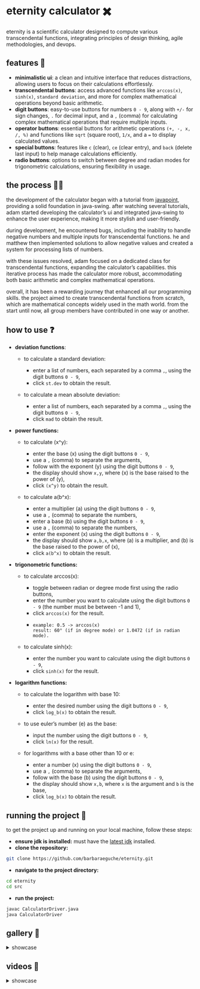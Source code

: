 # eternity calculator ✖️
eternity is a scientific calculator designed to compute various transcendental functions, integrating principles of 
design thinking, agile methodologies, and devops. 

## features 👾
- **minimalistic ui**: a clean and intuitive interface that reduces distractions, allowing users to focus on their 
calculations effortlessly.
- **transcendental buttons**: access advanced functions like `arccos(x)`, `sinh(x)`, `standard deviation`, and more for 
complex mathematical operations beyond basic arithmetic.
- **digit buttons**: easy-to-use buttons for numbers `0 - 9`, along with `+/-` for sign changes, `.` for decimal input, 
and a `,` (comma) for calculating complex mathematical operations that require multiple inputs.
- **operator buttons**: essential buttons for arithmetic operations `(+, -, x, /, %)` and functions like `sqrt` (square root), 
`1/x`, and a `=` to display calculated values.
- **special buttons**: features like `c` (clear), `ce` (clear entry), and `back` (delete last input) to help manage 
calculations efficiently.
- **radio buttons**: options to switch between degree and radian modes for trigonometric calculations, ensuring 
flexibility in usage.

## the process ✍🏽
the development of the calculator began with a tutorial from [javapoint](https://www.javatpoint.com/java-swing), providing 
a solid foundation in java-swing. after watching several tutorials, adam started developing the calculator’s ui and 
integrated java-swing to enhance the user experience, making it more stylish and user-friendly.

during development, he encountered bugs, including the inability to handle negative numbers and multiple inputs for 
transcendental functions. he and matthew then implemented solutions to allow negative values and created a system for 
processing lists of numbers.

with these issues resolved, adam focused on a dedicated class for transcendental functions, expanding the calculator’s 
capabilities. this iterative process has made the calculator more robust, accommodating both basic arithmetic and 
complex mathematical operations. 

overall, it has been a rewarding journey that enhanced all our programming skills. the project aimed to create 
transcendental functions from scratch, which are mathematical concepts widely used in the math world. from the start 
until now, all group members have contributed in one way or another.

## how to use ❓
- **deviation functions**:
  - to calculate a standard deviation:
    - enter a list of numbers, each separated by a comma `,`, using the digit buttons `0 - 9`,
    - click `st.dev` to obtain the result.
   
  - to calculate a mean absolute deviation:
    - enter a list of numbers, each separated by a comma `,`, using the digit buttons `0 - 9`,
    - click `mad` to obtain the result.

- **power functions:** 
  - to calculate (x^y):
    - enter the base (x) using the digit buttons `0 - 9`,
    - use a `,` (comma) to separate the arguments,
    - follow with the exponent (y) using the digit buttons `0 - 9`,
    - the display should show `x,y`, where (x) is the base raised to the power of (y),
    - click `(x^y)` to obtain the result.

  - to calculate a(b^x):
    - enter a multiplier (a) using the digit buttons `0 - 9`,
    - use a `,` (comma) to separate the numbers,
    - enter a base (b) using the digit buttons `0 - 9`,
    - use a `,` (comma) to separate the numbers,
    - enter the exponent (x) using the digit buttons `0 - 9`,
    - the display should show `a,b,x`, where (a) is a multiplier, and (b) is the base raised to the power of (x),
    - click `a(b^x)` to obtain the result.

- **trigonometric functions:**
  - to calculate arccos(x):
    - toggle between radian or degree mode first using the radio buttons,
    - enter the number you want to calculate using the digit buttons `0 - 9` (the number must be between -1 and 1),
    - click `arccos(x)` for the result.
    - ```
      example: 0.5 -> arccos(x)
      result: 60° (if in degree mode) or 1.0472 (if in radian mode).
      ```

  - to calculate sinh(x):
    - enter the number you want to calculate using the digit buttons `0 - 9`,
    - click `sinh(x)` for the result.

- **logarithm functions:**
  - to calculate the logarithm with base 10:
    - enter the desired number using the digit buttons `0 - 9`,
    - click `log_b(x)` to obtain the result.
    
  - to use euler’s number (e) as the base:
    - input the number using the digit buttons `0 - 9`,
    - click `ln(x)` for the result.
    
  - for logarithms with a base other than 10 or e:
    - enter a number (x) using the digit buttons `0 - 9`,
    - use a `,` (comma) to separate the arguments,
    - follow with the base (b) using the digit buttons `0 - 9`,
    - the display should show `x,b`, where `x` is the argument and `b` is the base,
    - click `log_b(x)` to obtain the result.

## running the project 🏁
to get the project up and running on your local machine, follow these steps:

- **ensure jdk is installed:** must have the [latest jdk](https://www.java.com/en/download/manual.jsp) installed.
- **clone the repository:**
```bash
git clone https://github.com/barbaraeguche/eternity.git
```
- **navigate to the project directory:**
```bash
cd eternity
cd src
```
- **run the project:**
```bash
javac CalculatorDriver.java
java CalculatorDriver
```

## gallery 📸
<details>
  <summary>showcase</summary> <br>
  
  
</details>

## videos 📸
<details>
  <summary>showcase</summary>
  
  - **deviation functions**
  
  - **power functions**
  
  - **trigonometric functions**
  
  - **logarithm functions**
  
</details>
